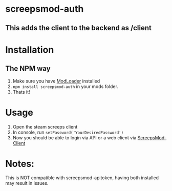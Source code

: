 # screepsmod-auth

## This adds the client to the backend as /client

# Installation 

## The NPM way
1. Make sure you have [ModLoader](https://github.com/ScreepsMods/screepsmod-modloader) installed
2. `npm install screepsmod-auth` in your mods folder.
3. Thats it!

# Usage
1. Open the steam screeps client
2. In console, run `setPassword('YourDesiredPassword')`
3. Now you should be able to login via API or a web client via [ScreepsMod-Client](https://github.com/ScreepsMods/screepsmod-client)

# Notes:
This is NOT compatible with screepsmod-apitoken, having both installed may result in issues.
